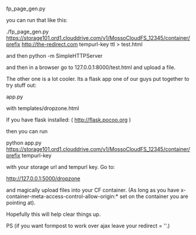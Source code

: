 fp_page_gen.py

you can run that like this:

./fp_page_gen.py https://storage101.ord1.clouddrive.com/v1/MossoCloudFS_12345/container/prefix http://the-redirect.com tempurl-key ttl > test.html

and then 
python -m SimpleHTTPServer

and then in a browser go to 127.0.0.1:8000/test.html and upload a file.

The other one is a lot cooler. Its a flask app one of our guys put together to try stuff out:

app.py

with templates/dropzone.html

If you have flask installed: ( http://flask.pocoo.org )

then you can run 

python app.py https://storage101.ord1.clouddrive.com/v1/MossoCloudFS_12345/container/prefix tempurl-key

with your storage url and tempurl key. Go to:

http://127.0.0.1:5000/dropzone

and magically upload files into your CF container. (As long as you have x-container-meta-access-control-allow-origin:* set on the container you are pointing at).

Hopefully this will help clear things up.

PS (if you want formpost to work over ajax leave your redirect = ''.)
